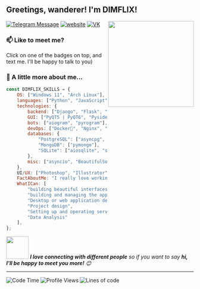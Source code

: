 <h2> Greetings, wanderer! I'm DIMFLIX!</h2>
<img align='right' src="https://media.giphy.com/media/M9gbBd9nbDrOTu1Mqx/giphy.gif" width="230">

[![Telegram Message](https://img.shields.io/badge/Telegram-2CA5E0?style=for-the-badge&logo=telegram&logoColor=white)](https://t.me/dimflix_official)
[![website](https://img.shields.io/badge/website-000000?style=for-the-badge&logo=About.me&logoColor=white&link=https://dimflix.me/)](https://dimflix.me/)
[![VK](https://img.shields.io/badge/вконтакте-%232E87FB.svg?&style=for-the-badge&logo=vk&logoColor=white)](https://vk.com/dimflix_official)

### 📫 Like to meet me?

Click on one of the badges on top, and text me. I'll be happy to talk to you)


### 👻 A little more about me...  

```javascript
const DIMFLIX_SKILLS = {
    OS: ["Windows 11", "Arch Linux"],
    languages: ["Python", "JavaScript", "SQL"],
    technologies: {
        backend: ["Django", "Flask", "aiohttp", "FastApi"],
        GUI: ["PyQT5 | PyQT6", "Pyside2 | Pyside6"],
        bots: ["aiogram", "pyrogram"],
        devOps: ["Docker🐳", "Nginx", "Ngrok"],
        databases: {
            "PostgreSQL": ["asyncpg", "psycopg2"],
            "MongoDB": ["pymongo"],
            "SQLite": ["aiosqlite", "sqlite3"]
        },
        misc: ["asyncio", "BeautifulSoup", "vk_api", "selenium", "open-cv"]
    },
    UI/UX: ["Photoshop", "Illustrator", "XD", "Figma"],
    FactAboutMe: "I really love working as a programmer, and I fully devote myself to this business.",
    WhatICan: [
        "building beautiful interfaces",
        "building and managing the application architecture",
        "Desktop or web application development",
        "Project design",
        "Setting up and operating servers",
        "Data Analysis"
    ],
};
```

<img src="https://media.giphy.com/media/LnQjpWaON8nhr21vNW/giphy.gif" width="60"> <em><b>I love connecting with different people</b> so if you want to say <b>hi, I'll be happy to meet you more!</b> 😊</em>

---
<!--START_SECTION:waka-->
![Code Time](http://img.shields.io/badge/Code%20Time-2%2C335%20hrs%2044%20mins-blue)
![Profile Views](http://img.shields.io/badge/Profile%20Views-1702-blue)
![Lines of code](https://img.shields.io/badge/From%20Hello%20World%20I%27ve%20Written-4.8%20million%20lines%20of%20code-blue)
